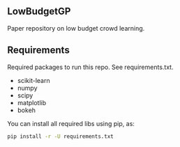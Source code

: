 ## LowBudgetGP
Paper repository on low budget crowd learning.

## Requirements
Required packages to run this repo. See requirements.txt.
* scikit-learn
* numpy
* scipy
* matplotlib
* bokeh

You can install all required libs using pip, as:
```bash
pip install -r -U requirements.txt
```
